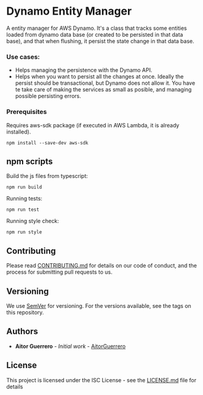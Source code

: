 # Dynamo Entity Manager

A entity manager for AWS Dynamo. It's a class that tracks some entities loaded from dynamo data base (or created to be persisted 
in that data base), and that when flushing, it persist the state change in that data base.

### Use cases:
- Helps managing the persistence with the Dynamo API.
- Helps when you want to persist all the changes at once. Ideally the persist should be transactional, but Dynamo does 
not allow it. You have te take care of making the services as small as posible, and managing possible persisting errors.

### Prerequisites

Requires aws-sdk package (if executed in AWS Lambda, it is already installed).

```
npm install --save-dev aws-sdk
```

## npm scripts

Build the js files from typescript:
```
npm run build
```

Running tests:
```
npm run test
```

Running style check:
```
npm run style
```

## Contributing

Please read [CONTRIBUTING.md](CONTRIBUTING.md) for details on our code of conduct, and the process for submitting pull requests to us.

## Versioning

We use [SemVer](http://semver.org/) for versioning. For the versions available, see the tags on this repository.

## Authors

* **Aitor Guerrero** - *Initial work* - [AitorGuerrero](https://github.com/AitorGuerrero)

## License

This project is licensed under the ISC License - see the [LICENSE.md](LICENSE.md) file for details

